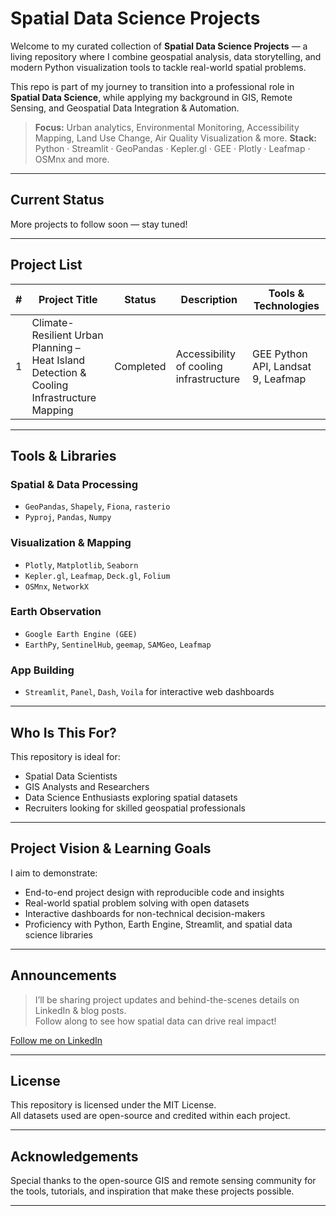# Spatial Data Science Projects

Welcome to my curated collection of **Spatial Data Science Projects** — a living repository where I combine geospatial analysis, data storytelling, and modern Python visualization tools to tackle real-world spatial problems.

This repo is part of my journey to transition into a professional role in **Spatial Data Science**, while applying my background in GIS, Remote Sensing, and Geospatial Data Integration & Automation.

> **Focus:** Urban analytics, Environmental Monitoring, Accessibility Mapping, Land Use Change, Air Quality Visualization & more.
> **Stack:** Python · Streamlit · GeoPandas · Kepler.gl · GEE · Plotly · Leafmap · OSMnx and more.

---

## Current Status
More projects to follow soon — stay tuned!

---

## Project List

| # | Project Title | Status | Description | Tools & Technologies |
|---|-------------------------------|--------|------------------------|------------------------|
| 1 | Climate-Resilient Urban Planning – Heat Island Detection & Cooling Infrastructure Mapping | Completed | Accessibility of cooling infrastructure | GEE Python API, Landsat 9, Leafmap |

---

## Tools & Libraries

### Spatial & Data Processing
- `GeoPandas`, `Shapely`, `Fiona`, `rasterio`
- `Pyproj`, `Pandas`, `Numpy`

### Visualization & Mapping
- `Plotly`, `Matplotlib`, `Seaborn`
- `Kepler.gl`, `Leafmap`, `Deck.gl`, `Folium`
- `OSMnx`, `NetworkX`

### Earth Observation
- `Google Earth Engine (GEE)`
- `EarthPy`, `SentinelHub`, `geemap`, `SAMGeo`, `Leafmap`

### App Building
- `Streamlit`, `Panel`, `Dash`, `Voila` for interactive web dashboards
---

## Who Is This For?

This repository is ideal for:
- Spatial Data Scientists
- GIS Analysts and Researchers
- Data Science Enthusiasts exploring spatial datasets
- Recruiters looking for skilled geospatial professionals

---

## Project Vision & Learning Goals

I aim to demonstrate:
- End-to-end project design with reproducible code and insights
- Real-world spatial problem solving with open datasets
- Interactive dashboards for non-technical decision-makers
- Proficiency with Python, Earth Engine, Streamlit, and spatial data science libraries

---

## Announcements

> I’ll be sharing project updates and behind-the-scenes details on LinkedIn & blog posts.  
Follow along to see how spatial data can drive real impact!

[Follow me on LinkedIn](https://www.linkedin.com/in/prachi-sarode)  

---

## License

This repository is licensed under the MIT License.  
All datasets used are open-source and credited within each project.

---

## Acknowledgements

Special thanks to the open-source GIS and remote sensing community for the tools, tutorials, and inspiration that make these projects possible.

---
